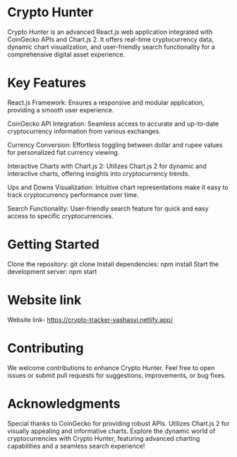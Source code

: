 # Crypto Hunter
Crypto Hunter is an advanced React.js web application integrated with CoinGecko APIs and Chart.js 2. It offers real-time cryptocurrency data, dynamic chart visualization, and user-friendly search functionality for a comprehensive digital asset experience.

# Key Features
React.js Framework: Ensures a responsive and modular application, providing a smooth user experience.

CoinGecko API Integration: Seamless access to accurate and up-to-date cryptocurrency information from various exchanges.

Currency Conversion: Effortless toggling between dollar and rupee values for personalized fiat currency viewing.

Interactive Charts with Chart.js 2: Utilizes Chart.js 2 for dynamic and interactive charts, offering insights into cryptocurrency trends.

Ups and Downs Visualization: Intuitive chart representations make it easy to track cryptocurrency performance over time.

Search Functionality: User-friendly search feature for quick and easy access to specific cryptocurrencies.

# Getting Started
Clone the repository: git clone 
Install dependencies: npm install
Start the development server: npm start

# Website link
Website link- https://crypto-tracker-yashasvi.netlify.app/

# Contributing
We welcome contributions to enhance Crypto Hunter. Feel free to open issues or submit pull requests for suggestions, improvements, or bug fixes.

# Acknowledgments
Special thanks to CoinGecko for providing robust APIs.
Utilizes Chart.js 2 for visually appealing and informative charts.
Explore the dynamic world of cryptocurrencies with Crypto Hunter, featuring advanced charting capabilities and a seamless search experience!
